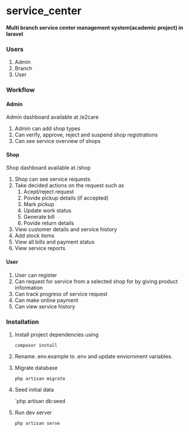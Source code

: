 # service_center
#### Multi branch service center management system(academic project) in laravel 

### Users
1. Admin
2. Branch
3. User

### Workflow 
#### Admin
Admin dashboard available at /e2care

1. Admin can add shop types
2. Can verify, approve, reject and suspend shop registrations
3. Can see service overview of shops
#### Shop
Shop dashboard available at /shop

1. Shop can see service requests
2. Take decided actions on the request such as
    1. Acept/reject request
    2. Povide pickup details (if accepted)
    3. Mark pickup
    4. Update work status
    5. Generate bill
    6. Povide return details
3. View customer details and service history
4. Add stock items
5. View all bills and payment status
6. View service reports
#### User
1. User can register
2. Can request for service from a selected shop for by giving product information
3. Can track progress of service request
4. Can make online payment
5. Can view service history
### Installation
1. Install project dependencies using 

    `composer install`

2. Rename .env.example to .env and update enviornment variables.
3. Migrate database

    `php artisan migrate`
  
4. Seed initial data

    `php artisan db:seed
    
5. Run dev server
    
    `php artisan serve`
    
  
